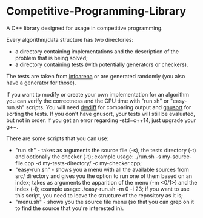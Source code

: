 # Competitive-Programming-Library

A C++ library designed for usage in competitive programming.

Every algorithm/data structure has two directories:
* a directory containing implementations and the description of the problem that is being solved;
* a directory containing tests (with potentially generators or checkers).

The tests are taken from [infoarena](http://www.infoarena.ro/) or are generated randomly (you also have a generator for those).

If you want to modify or create your own implementation for an algorithm you can verify the correctness and the CPU time with "run.sh" or "easy-run.sh" scripts. You will need [dwdiff](https://linux.die.net/man/1/dwdiff) for comparing output and [gnusort](http://superuser.com/questions/349897/ls-version-number-sorting-mac-os-x/349904#349904) for sorting the tests. If you don't have gnusort, your tests will still be evaluated, but not in order. If you get an error regarding -std=c++14, just upgrade your g++.

There are some scripts that you can use:
* "run.sh" - takes as arguments the source file (-s), the tests directory (-t) and optionally the checker (-t); example usage: ./run.sh -s my-source-file.cpp -d my-tests-directory/ -c my-checker.cpp;
* "easy-run.sh" - shows you a menu with all the available sources from src/ directory and gives you the option to run one of them based on an index; takes as arguments the apparition of the menu (-m <0/1>) and the index (-i); example usage: ./easy-run.sh -m 0 -i 23; if you want to use this script, you need to leave the structure of the repository as it is;
* "menu.sh" - shows you the source file menu (so that you can grep on it to find the source that you're interested in).
